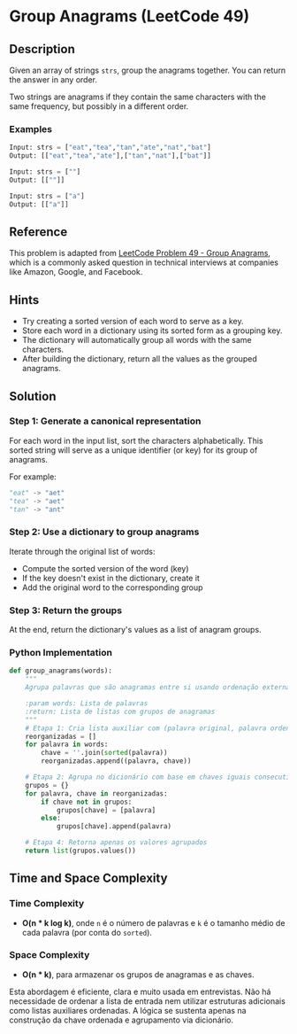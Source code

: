 # Group Anagrams (LeetCode 49)

## Description

Given an array of strings `strs`, group the anagrams together. You can return the answer in any order.

Two strings are anagrams if they contain the same characters with the same frequency, but possibly in a different order.

### Examples

```python
Input: strs = ["eat","tea","tan","ate","nat","bat"]
Output: [["eat","tea","ate"],["tan","nat"],["bat"]]

Input: strs = [""]
Output: [[""]]

Input: strs = ["a"]
Output: [["a"]]
```

## Reference

This problem is adapted from [LeetCode Problem 49 - Group Anagrams](https://leetcode.com/problems/group-anagrams/), which is a commonly asked question in technical interviews at companies like Amazon, Google, and Facebook.

## Hints

* Try creating a sorted version of each word to serve as a key.
* Store each word in a dictionary using its sorted form as a grouping key.
* The dictionary will automatically group all words with the same characters.
* After building the dictionary, return all the values as the grouped anagrams.

## Solution

### Step 1: Generate a canonical representation

For each word in the input list, sort the characters alphabetically. This sorted string will serve as a unique identifier (or key) for its group of anagrams.

For example:
```python
"eat" -> "aet"
"tea" -> "aet"
"tan" -> "ant"
```

### Step 2: Use a dictionary to group anagrams

Iterate through the original list of words:
- Compute the sorted version of the word (key)
- If the key doesn't exist in the dictionary, create it
- Add the original word to the corresponding group

### Step 3: Return the groups

At the end, return the dictionary's values as a list of anagram groups.

### Python Implementation

```python
def group_anagrams(words):
    """
    Agrupa palavras que são anagramas entre si usando ordenação externa e comparação manual.

    :param words: Lista de palavras
    :return: Lista de listas com grupos de anagramas
    """
    # Etapa 1: Cria lista auxiliar com (palavra original, palavra ordenada)
    reorganizadas = []
    for palavra in words:
        chave = ''.join(sorted(palavra))
        reorganizadas.append((palavra, chave))

    # Etapa 2: Agrupa no dicionário com base em chaves iguais consecutivas
    grupos = {}
    for palavra, chave in reorganizadas:
        if chave not in grupos:
            grupos[chave] = [palavra]
        else:
            grupos[chave].append(palavra)

    # Etapa 4: Retorna apenas os valores agrupados
    return list(grupos.values())
```

## Time and Space Complexity

### Time Complexity
* **O(n * k log k)**, onde `n` é o número de palavras e `k` é o tamanho médio de cada palavra (por conta do `sorted`).

### Space Complexity
* **O(n * k)**, para armazenar os grupos de anagramas e as chaves.

Esta abordagem é eficiente, clara e muito usada em entrevistas. Não há necessidade de ordenar a lista de entrada nem utilizar estruturas adicionais como listas auxiliares ordenadas. A lógica se sustenta apenas na construção da chave ordenada e agrupamento via dicionário.
